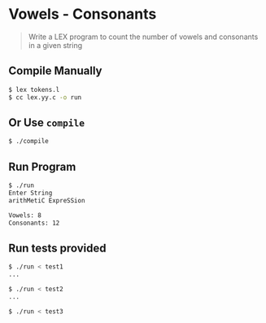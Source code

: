 # Vowels - Consonants

> Write a LEX program to count the number of vowels 
> and consonants in a given string

## Compile Manually
```bash
$ lex tokens.l
$ cc lex.yy.c -o run
```

## Or Use `compile`
```bash
$ ./compile
````

## Run Program
```bash
$ ./run
Enter String
arithMetiC ExpreSSion

Vowels: 8
Consonants: 12
```

## Run tests provided
```bash
$ ./run < test1
...

$ ./run < test2
...

$ ./run < test3
```

